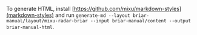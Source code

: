 To generate HTML, install [https://github.com/mixu/markdown-styles](markdown-styles) and run `generate-md --layout briar-manual/layout/mixu-radar-briar --input briar-manual/content --output briar-manual-html`.
